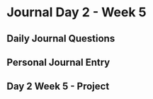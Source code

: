 # Journal Day 2 - Week 5

## Daily Journal Questions

## Personal Journal Entry


## Day 2 Week 5 -  Project
